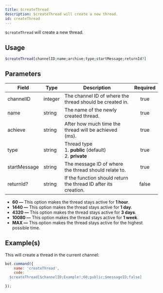 ```yaml
---
title: $createThread
description: $createThread will create a new thread.
id: createThread
---
```


`$createThread` will create a new thread.

## Usage

```php
$createThread[channelID;name;archive;type;startMessage;returnId?]
```

## Parameters

| Field        | Type    | Description                                                      | Required |
| ------------ | ------- | ---------------------------------------------------------------- | :------: |
| channelID    | integer | The channel ID of where the thread should be created in.         |   true   |
| name         | string  | The name of the newly created thread.                            |   true   |
| achieve      | string  | After how much time the thread will be achieved (ms).            |   true   |
| type         | string  | Thread type <br /> 1. **public** (default) <br /> 2. **private** |   true   |
| startMessage | string  | The message ID of where the thread should relate to.             |   true   |
| returnId?    | string  | If the function should return the thread ID after its creation.  |  false   |

* **60 —** This option makes the thread stays active for **1 hour**.
* **1440 —** This option makes the thread stays active for **1 day**.
* **4320 —** This option makes the thread stays active for **3 days**.
* **10080 —** This option makes the thread stays active for **1 week**.
* **MAX —** This option makes the thread stays active for the highest possible time.

## Example(s)

This will create a thread in the current channel:

```javascript
bot.command({
    name: 'createThread',
    code: `
  $createThread[$channelID;Example!;60;public;$messageID;false]
  `
});
```
